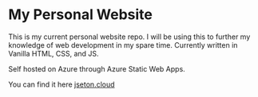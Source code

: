 # My Personal Website

This is my current personal website repo. I will be using this to further my knowledge of web development in my spare time.
Currently written in Vanilla HTML, CSS, and JS.

Self hosted on Azure through Azure Static Web Apps.

You can find it here [jseton.cloud](https://jseton.cloud/)
